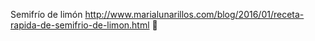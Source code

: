 Semifrío de limón	http://www.marialunarillos.com/blog/2016/01/receta-rapida-de-semifrio-de-limon.html	
਍